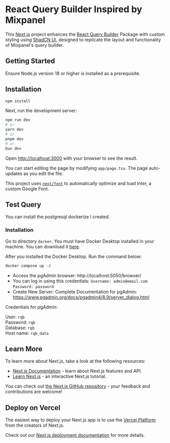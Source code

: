# React Query Builder Inspired by Mixpanel

This [Next.js]((https://nextjs.org/)) project enhances the [React Query Builder](https://react-querybuilder.js.org/) Package with custom styling using [ShadCN UI](https://ui.shadcn.com/), designed to replicate the layout and functionality of Mixpanel's query builder.


## Getting Started

Ensure Node.js version 18 or higher is installed as a prerequisite.

## Installation

```bash
npm install
```

Next, run the development server:

```bash
npm run dev
# or
yarn dev
# or
pnpm dev
# or
bun dev
```

Open [http://localhost:3000](http://localhost:3000) with your browser to see the result.

You can start editing the page by modifying `app/page.tsx`. The page auto-updates as you edit the file.

This project uses [`next/font`](https://nextjs.org/docs/basic-features/font-optimization) to automatically optimize and load Inter, a custom Google Font.

## Test Query

You can install the postgresql dockerize I created.

### Installation

Go to directory ```docker```. You must have Docker Desktop installed in your machine. You can download it [here](https://www.docker.com/products/docker-desktop/).

After you installed the Docker Desktop. Run the command below:

```bash
docker compose up -d
```

- Access the pgAdmin browser: http://localhost:5050/browser/
- You can log in using this credentials:
```Username: admin@email.com```
```Password: password```
- Create New Server: Complete Documentation for pgAdmin: https://www.pgadmin.org/docs/pgadmin4/8.9/server_dialog.html

Credentials for pgAdmin:

User: ```rqb```<br/>
Password: ```rqb```<br/>
Database: ```rqb```<br/>
Host name: ```rqb_data```<br/>

## Learn More

To learn more about Next.js, take a look at the following resources:

- [Next.js Documentation](https://nextjs.org/docs) - learn about Next.js features and API.
- [Learn Next.js](https://nextjs.org/learn) - an interactive Next.js tutorial.

You can check out [the Next.js GitHub repository](https://github.com/vercel/next.js/) - your feedback and contributions are welcome!

## Deploy on Vercel

The easiest way to deploy your Next.js app is to use the [Vercel Platform](https://vercel.com/new?utm_medium=default-template&filter=next.js&utm_source=create-next-app&utm_campaign=create-next-app-readme) from the creators of Next.js.

Check out our [Next.js deployment documentation](https://nextjs.org/docs/deployment) for more details.
